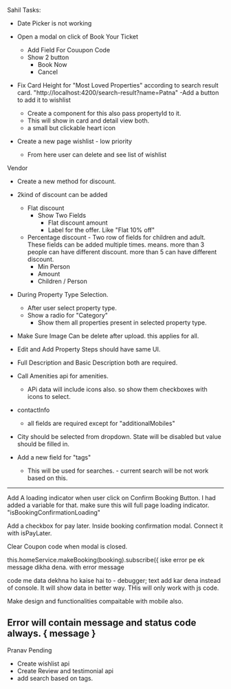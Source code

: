 Sahil Tasks:
- Date Picker is not working
- Open a modal on click of Book Your Ticket
    - Add Field For Couupon Code
    - Show 2 button 
        - Book Now
        - Cancel
- Fix Card Height for "Most Loved Properties" according to search result card. "http://localhost:4200/search-result?name=Patna"
-Add a button to add it to wishlist
    - Create a component for this also pass propertyId to it. 
    - This will show in card and detail view both. 
    - a small but clickable heart icon

- Create a new page wishlist - low priority
    - From here user can delete and see list of wishlist

Vendor
- Create a new method for discount.
- 2kind of  discount can be added
    - Flat discount
        - Show Two Fields
            - Flat discount amount
            - Label for the offer. Like "Flat 10% off"
    - Percentage discount - Two row of fields for children and adult. These fields can be added multiple times. means. more than 3 people can have different discount. more than 5 can have different discount.
        - Min Person
        - Amount
        - Children / Person

- During Property Type Selection. 
    - After user select property type.
    - Show a radio for "Category"
        - Show them all properties present in selected property type.

- Make Sure Image Can be delete after upload. this applies for all. 
- Edit and Add Property Steps should have same UI. 
- Full Description and Basic Description both are required. 
- Call Amenities api for amenities. 
    - APi data will include icons also. so show them checkboxes with icons to select. 
- contactInfo
    - all fields are required except for "additionalMobiles"


- City should be selected from dropdown. State will be disabled  but value should be filled in.
- Add a new field for "tags"
    - This will be used for searches. - current search will be not work based on this.



------------
Add A loading indicator when user click on Confirm Booking Button. I had added a variable for that. make sure this will full page loading indicator. "isBookingConfirmationLoading"

Add a checkbox for pay later. Inside booking confirmation modal. Connect it with isPayLater. 

Clear Coupon code when modal is closed. 

this.homeService.makeBooking(booking).subscribe({
iske error pe ek message dikha dena. with error message

code me data dekhna ho kaise hai to - debugger; text add kar dena instead of console. It will show data in better way. THis will only work with js code. 

Make design and functionalities compaitable with mobile also. 

Error will contain message and status code always. { message }
----------

Pranav Pending
- Create wishlist api
- Create Review and testimonial api
- add search based on tags.

